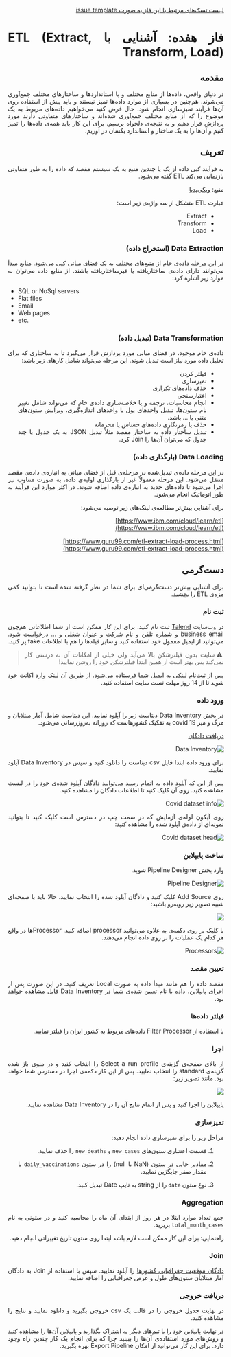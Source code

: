 <div dir="rtl" align='justify'>

[لیست تسک‌های مرتبط با این فاز به صورت issue template](issue-template-Phase17.md)

# فاز هفده: آشنایی با ETL (Extract, Transform, Load)

## مقدمه
در دنیای واقعی، داده‌ها از منابع مختلف و با استانداردها و ساختارهای مختلف جمع‌آوری می‌شوند. هم‌چنین در بسیاری از موارد داده‌ها تمیز نیستند و باید پیش از استفاده روی آن‌ها فرآیند تمیزسازی انجام شود. حال فرض کنید می‌خواهیم داده‌های مربوط به یک موضوع را که از منابع مختلف جمع‌آوری شده‌اند و ساختارهای متفاوتی دارند مورد پردازش قرار دهیم و  به نتیجه‌ی دلخواه برسیم. برای این کار باید همه‌ی داده‌ها را تمیز کنیم و آن‌ها را به یک ساختار و استاندارد یکسان در آوریم. 

## تعریف

به فرآیند کپی داده از یک یا چندین منبع به یک سیستم مقصد که داده را به طور متفاوتی بازنمایی می‌کند ETL گفته می‌شود.

منبع: 
[ویکی‌پدیا](https://en.wikipedia.org/wiki/Extract,_transform,_load)

عبارت
ETL
متشکل از سه واژه‌ی زیر است:
- Extract
- Transform
- Load

### Data Extraction (استخراج داده)
در این مرحله داده‌ی خام از منبع‌های مختلف به یک فضای میانی کپی می‌شود. منابع مبدأ می‌توانند دارای داده‌ی ساختاریافته یا غیرساختاریافته باشند. از منابع داده می‌توان به موارد زیر اشاره کرد:

<div dir="ltr">

- SQL or NoSql servers
- Flat files
- Email
- Web pages
- etc.

</div>

### Data Transformation (تبدیل داده)
داده‌ی خام موجود، در فضای میانی مورد پردازش قرار می‌گیرد تا به ساختاری که برای تحلیل داده مورد نیاز است تبدیل شوند. این مرحله می‌تواند شامل کارهای زیر باشد:
- فیلتر کردن
- تمیزسازی
- حذف داده‌های تکراری
- اعتبارسنجی
- انجام محاسبات، ترجمه و یا خلاصه‌سازی داده‌ی خام که می‌تواند شامل تغییر نام ستون‌ها، تبدیل واحد‌های پول یا واحدهای اندازه‌گیری، ویرایش ستون‌های متنی یا ... باشد.
- حذف یا رمزنگاری داده‌های حساس یا محرمانه
- تبدیل ساختار داده به ساختار مقصد مثلاً تبدیل
JSON
به یک جدول یا چند جدول که می‌توان آن‌ها را
Join
کرد.

### Data Loading (بارگذاری داده)
در این مرحله داده‌ی تبدیل‌شده در مرحله‌ی قبل از فضای میانی به انباره‌ی داده‌ی مقصد منتقل می‌شود. این مرحله معمولاً غیر از بارگذاری اولیه‌ی داده، به صورت متناوب نیز اجرا می‌شود تا داده‌های جدید به انباره‌ی داده اضافه شوند. در اکثر موارد این فرآیند به طور اتوماتیک انجام می‌شود.

برای آشنایی بیش‌تر مطالعه‌ی لینک‌های زیر توصیه می‌شود:

[https://www.ibm.com/cloud/learn/etl](https://www.ibm.com/cloud/learn/etl)

[https://www.guru99.com/etl-extract-load-process.html](https://www.guru99.com/etl-extract-load-process.html)

## دست‌گرمی
برای آشنایی بیش‌تر دست‌گرمی‌ای برای شما در نظر گرفته شده است تا بتوانید کمی مزه‌ی
ETL
را بچشید.

### ثبت نام
در وب‌سایت
[Talend](talend.com)
ثبت نام کنید. برای این کار ممکن است از شما اطلاعاتی هم‌چون
business email
و شماره تلفن و نام شرکت و عنوان شغلی و ... درخواست شود. می‌توانید از ایمیل معمول خود استفاده کنید و سایر فیلدها را هم با اطلاعات
fake
پر کنید.

> :warning: سایت بدون فیلترشکن بالا می‌آید ولی خیلی از امکانات آن به درستی کار نمی‌کند پس بهتر است از همین ابتدا فیلترشکن خود را روشن نمایید!

پس از ثبت‌نام لینکی به ایمیل شما فرستاده می‌شود. از طریق آن لینک وارد اکانت خود شوید تا از 14 روز مهلت تست سایت استفاده کنید.

### ورود داده
در بخش
Data Inventory
دیتاست زیر را آپلود نمایید. این دیتاست شامل آمار مبتلایان و مرگ‌ و میر covid 19 به تفکیک کشورهاست که روزانه به‌روزرسانی می‌شود.

[دریافت دادگان](https://github.com/owid/covid-19-data/blob/master/public/data/owid-covid-data.csv)

![Data Inventory](./images/DataInventory.png)

برای ورود داده ابتدا فایل
csv
دیتاست را دانلود کنید و سپس در
Data Inventory
آپلود نمایید.

پس از این که آپلود داده به اتمام رسید می‌توانید دادگان آپلود شده‌ی خود را در لیست مشاهده کنید. روی آن کلیک کنید تا اطلاعات دادگان را مشاهده کنید.

![Covid dataset info](./images/covid-dataset-info.png)

روی آیکون لوله‌ی آزمایش که در سمت چپ در دسترس است کلیک کنید تا بتوانید نمونه‌ای از داده‌ی آپلود شده را مشاهده کنید:

![Covid dataset head](./images/covid-dataset-head.png)

### ساخت پایپلاین
وارد بخش
Pipeline Designer
شوید.

![Pipeline Designer](./images/pipeline-designer-overview.png)

روی
Add Source
کلیک کنید و دادگان آپلود شده را انتخاب نمایید. حالا باید با صفحه‌ای شبیه تصویر زیر روبه‌رو باشید:

![](./images/pipeline-designer-2.png)

با کلیک بر روی دکمه‌ی به علاوه می‌توانید
processor
اضافه کنید.
Processorها
در واقع هر کدام یک عملیات را بر روی داده انجام می‌دهند.

![Processors](./images/processors.png)

### تعیین مقصد
مقصد داده را هم مانند مبدأ داده به صورت
Local
تعریف کنید. در این صورت پس از اجرای پایپلاین، داده با نام تعیین شده‌ی شما در
Data Inventory
قابل مشاهده خواهد بود.

### فیلتر داده‌ها
با استفاده از
Filter Processor
داده‌های مربوط به کشور ایران را فیلتر نمایید.

### اجرا
از بالای صفحه‌ی گزینه‌ی
Select a run profile
را انتخاب کنید و در منوی باز شده گزینه‌ی
standard
را انتخاب نمایید. پس از این کار دکمه‌ی اجرا در دسترس شما خواهد بود. مانند تصویر زیر:

![](./images/pipeline-designer-run.png)

پایپلاین را اجرا کنید و پس از اتمام نتایج آن را در
Data Inventory
مشاهده نمایید.

### تمیزسازی
مراحل زیر را برای تمیزسازی داده انجام دهید:

1. قسمت اعشاری ستون‌های
`new_cases`
و
`new_deaths`
را حذف نمایید.

2. مقادیر خالی در ستون
(NaN یا null)
را در ستون 
`daily_vaccinations`
با مقدار صفر جایگزین نمایید.

3. نوع ستون
`date`
را از
string
به تایپ
Date
تبدیل کنید.

### Aggregation
جمع تعداد موارد ابتلا در هر روز از ابتدای آن ماه را محاسبه کنید و در ستونی به نام
`total_month_cases`
بریزید.

راهنمایی: برای این کار ممکن است لازم باشد ابتدا روی ستون تاریخ تغییراتی انجام دهید.

### Join
[دادگان موقعیت جغرافیایی کشورها](./datasets/world_country_latitude_and_longitude_values.csv)
را آپلود نمایید. سپس با استفاده از
Join
به دادگان آمار مبتلایان ستون‌های طول و عرض جغرافیایی را اضافه نمایید.

### دریافت خروجی
در نهایت جدول خروجی را در قالب یک
csv
خروجی بگیرید و دانلود نمایید و نتایج را مشاهده کنید.

در نهایت پایپلاین خود را با تیم‌های دیگر به اشتراک بگذارید و پایپلاین آن‌ها را مشاهده کنید و روش‌های مورد استفاده‌ی آن‌ها را ببینید چرا که برای انجام یک کار چندین راه وجود دارد. برای این کار می‌توانید از امکان
Export Pipeline
بهره بگیرید.
</div>

